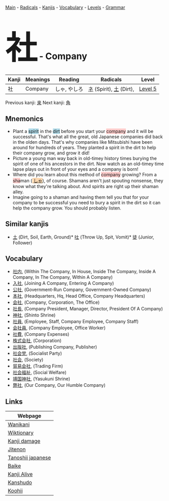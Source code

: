 <style> bigfont {font-size: 100px}</style>
[Main](../index.md) -
[Radicals](../radicals.md) -
[Kanjis](../kanjis.md) -
[Vocabulary](../vocabulary.md) -
[Levels](../levels.md) -
[Grammar](../grammar.md)
# <bigfont> 社</bigfont> - Company 

| Kanji | Meanings | Reading | Radicals | Level |
| --- | --- | --- | --- | --- |
| 社 | Company | しゃ, やしろ | [ネ](../radicals/ネ.md) (Spirit), [土](../radicals/土.md) (Dirt),  | [Level 5](../levels/wk_level5.md) |

Previous kanji: [来](来.md) Next kanji: [角](角.md) 

## Mnemonics
 * Plant a <span style="background-color:#ADD8E6"> spirit</span> in the <span style="background-color:#ADD8E6"> dirt</span> before you start your <span style="background-color:#ffcccb"> company</span> and it will be successful. That's what all the great, old Japanese companies did back in the olden days. That's why companies like Mitsubishi have been around for hundreds of years. They planted a spirit in the dirt to help their company grow, and grow it did!
* Picture a young man way back in old-timey history times burying the spirit of one of his ancestors in the dirt. Now watch as an old-timey time lapse plays out in front of your eyes and a company is born!
* Where did you learn about this method of <span style="background-color:#ffcccb"> company</span> growing? From a <span style="background-color:#ffcccb"> sha</span>man (<span style="background-color:#fed8b1"> [しゃ](https://jisho.org/search/しゃ)</span>), of course. Shamans aren't just spouting nonsense, they know what they're talking about. And spirits are right up their shaman alley.
* Imagine going to a shaman and having them tell you that for your company to be successful you need to bury a spirit in the dirt so it can help the company grow. You should probably listen.


## Similar kanjis
 * [土](土.md) (Dirt, Soil, Earth, Ground)* [吐](吐.md) (Throw Up, Spit, Vomit)* [徒](徒.md) (Junior, Follower)


## Vocabulary
 * [社内](../vocabulary/社.md), (Within The Company, In House, Inside The Company, Inside A Company, In The Company, Within A Company)
* [入社](../vocabulary/社.md), (Joining A Company, Entering A Company)
* [公社](../vocabulary/社.md), (Government-Run Company, Government-Owned Company)
* [本社](../vocabulary/社.md), (Headquarters, Hq, Head Office, Company Headquarters)
* [会社](../vocabulary/社.md), (Company, Corporation, The Office)
* [社長](../vocabulary/社.md), (Company President, Manager, Director, President Of A Company)
* [神社](../vocabulary/社.md), (Shinto Shrine)
* [社員](../vocabulary/社.md), (Employee, Staff, Company Employee, Company Staff)
* [会社員](../vocabulary/社.md), (Company Employee, Office Worker)
* [社費](../vocabulary/社.md), (Company Expenses)
* [株式会社](../vocabulary/社.md), (Corporation)
* [出版社](../vocabulary/社.md), (Publishing Company, Publisher)
* [社会党](../vocabulary/社.md), (Socialist Party)
* [社会](../vocabulary/社.md), (Society)
* [貿易会社](../vocabulary/社.md), (Trading Firm)
* [社会福祉](../vocabulary/社.md), (Social Welfare)
* [靖国神社](../vocabulary/社.md), (Yasukuni Shrine)
* [弊社](../vocabulary/社.md), (Our Company, Our Humble Company)



## Links 

| Webpage |
| --- |
| [Wanikani          ](https://www.wanikani.com/kanji/社) |
| [Wiktionary        ](https://en.wiktionary.org/wiki/社) |
| [Kanji damage      ](http://www.kanjidamage.com/kanji/search?utf8=✓&q=社) |
| [Jitenon           ](https://jitenon.com/kanji/社) |
| [Tanoshii japanese ](https://www.tanoshiijapanese.com/dictionary/kanji.cfm?k=社) |
| [Baike             ](https://baike.baidu.com/item/社) |
| [Kanji Alive       ](https://app.kanjialive.com/社) |
| [Kanshudo          ](https://www.kanshudo.com/searchmn?q=社) |
| [Koohii            ](https://kanji.koohii.com/study/kanji/社) |
